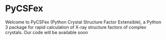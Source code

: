 # PyCSFex
Welcome to PyCSFex (Python Crystal Structure Factor Extensible), a Python 3 package for rapid calculation of X-ray structure factors of complex crystals. Our code will be available soon


